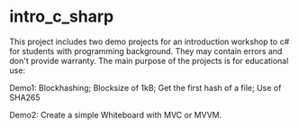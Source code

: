 # intro_c_sharp
This project includes two demo projects for an introduction workshop to c# for students with programming background. They may contain errors and don't provide warranty. The main purpose of the projects is for educational use:

Demo1:
Blockhashing; Blocksize of 1kB; Get the first hash of a file; Use of SHA265

Demo2:
Create a simple Whiteboard with MVC or MVVM.
